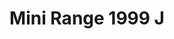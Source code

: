 ---
    title: Mini Range 1999 J
    slug: Mini-Range-1999-J
    description:
    code: Mini-Range-1999-J
    image: https://cmdiy-archive.s3.us-east-1.amazonaws.com/adverts/images/Mini+Range+1999+J.jpeg
    download: https://cmdiy-archive.s3.us-east-1.amazonaws.com/adverts/documents/Mini+Range+1999+J.pdf
---